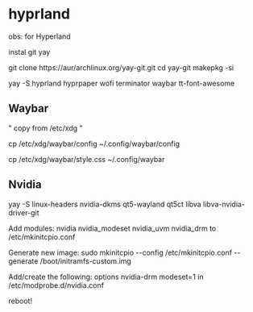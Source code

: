 # hyprland

obs: for Hyperland

instal git yay

git clone https://aur/archlinux.org/yay-git.git
cd yay-git
makepkg -si


yay -S hyprland hyprpaper wofi terminator waybar tt-font-awesome



## Waybar

" copy from /etc/xdg "

cp /etc/xdg/waybar/config ~/.config/waybar/config

cp /etc/xdg/waybar/style.css ~/.config/waybar


## Nvidia

yay -S linux-headers nvidia-dkms qt5-wayland qt5ct libva libva-nvidia-driver-git

Add modules: nvidia nvidia_modeset nvidia_uvm nvidia_drm to /etc/mkinitcpio.conf

Generate new image: sudo mkinitcpio --config /etc/mkinitcpio.conf --generate /boot/initramfs-custom.img

Add/create the following: options nvidia-drm modeset=1 in /etc/modprobe.d/nvidia.conf

reboot!